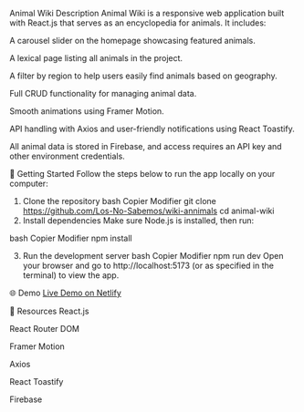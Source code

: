 Animal Wiki
Description
Animal Wiki is a responsive web application built with React.js that serves as an encyclopedia for animals. It includes:

A carousel slider on the homepage showcasing featured animals.

A lexical page listing all animals in the project.

A filter by region to help users easily find animals based on geography.

Full CRUD functionality for managing animal data.

Smooth animations using Framer Motion.

API handling with Axios and user-friendly notifications using React Toastify.

All animal data is stored in Firebase, and access requires an API key and other environment credentials.

🚀 Getting Started
Follow the steps below to run the app locally on your computer:

1. Clone the repository
bash
Copier
Modifier
git clone https://github.com/Los-No-Sabemos/wiki-annimals
cd animal-wiki
2. Install dependencies
Make sure Node.js is installed, then run:

bash
Copier
Modifier
npm install

3. Run the development server
bash
Copier
Modifier
npm run dev
Open your browser and go to http://localhost:5173 (or as specified in the terminal) to view the app.

🌐 Demo
[ Live Demo on Netlify ](https://wikki-animals.netlify.app/)

📁 Resources
React.js

React Router DOM

Framer Motion

Axios

React Toastify

Firebase
